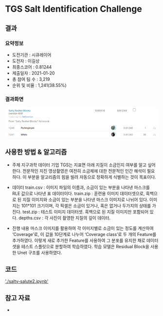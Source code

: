 # TGS Salt Identification Challenge

## 결과

### 요약정보

- 도전기관 : 시큐레이어
- 도전자 : 이길상
- 최종스코어 : 0.81244
- 제출일자 : 2021-01-20
- 총 참여 팀 수 : 3,219
- 순위 및 비율 : 1,241(38.55%)

### 결과화면

![leaderboard](./img/leaderboard.png)

## 사용한 방법 & 알고리즘


* 주제
지구과학 데이터 기업 TGS는 지표면 아래 지질이 소금인지 여부를 알고 싶어한다. 전문적인 지진 영상촬영은 여전히 소금체에 대한 전문적인 인간 해석이 필요하다. 이 부분을 알고리즘의 힘을 빌려 자동으로 정확하게 식별하는 것이 목표이다.

* 데이터
train.csv : 이미지 파일의 이름과, 소금이 있는 부분을 나타낸 마스크를 RLE 값으로 나타낸 표 데이터이다.
train.zip :  훈련용 이미지 데이터셋으로, 흑백으로 된 지질 이미지와 소금이 있는 부분을 나타낸 마스크 이미지로 나뉘어 있다. 이미지는 101*101 크기이며, 각 픽셀은 소금이 있거나, 혹은 없거나 두가지의 상태를 가진다.
test.zip : 테스트 이미지 데이터셋. 흑백으로 된 지질 이미지만 포함되어 있다.
depths.csv : 각 사진이 촬영한 지질의 깊이 데이터.

* 진행 내용 
마스크 이미지를 활용하여 각 이미지별로 소금이 있는 정도를 계산하여 ‘Coverage’로, 이 값을 10단계로 나누어 ‘Coverage class’로 두 개의 Feature를 추가하였다. 이렇게 새로 추가한 Feature를 사용하여 그 분포를 유지한 채로 데이터셋을 테스트 스플릿으로 분할하여 학습하였다. 학습 모델은 Residual Block을 사용한 Unet 구조를 사용하였다.


## 코드

['./salty-salute2.ipynb'](./salty-salute2.ipynb)

## 참고 자료

- 

